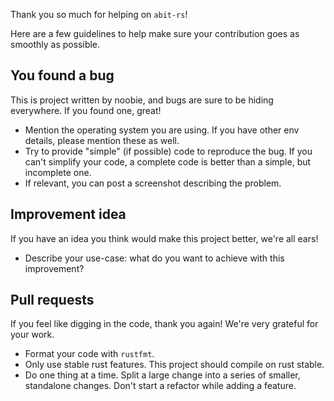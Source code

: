 Thank you so much for helping on `abit-rs`!

Here are a few guidelines to help make sure your contribution goes as smoothly as possible.

## You found a bug

This is project written by noobie, and bugs are sure to be hiding everywhere. If you found one, great!

* Mention the operating system you are using. If you have other env details, please mention these as well.
* Try to provide "simple" (if possible) code to reproduce the bug. If you can't simplify your code, a complete code is better than a simple, but incomplete one.
* If relevant, you can post a screenshot describing the problem.

## Improvement idea

If you have an idea you think would make this project better, we're all ears!

* Describe your use-case: what do you want to achieve with this improvement?

## Pull requests

If you feel like digging in the code, thank you again! We're very grateful for your work.

* Format your code with `rustfmt`.
* Only use stable rust features. This project should compile on rust stable.
* Do one thing at a time. Split a large change into a series of smaller, standalone changes. Don't start a refactor while adding a feature.